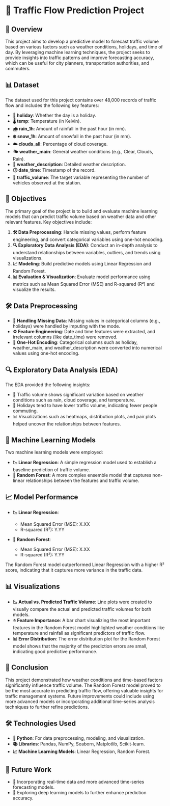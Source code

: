 # 🚦 Traffic Flow Prediction Project

## 🌟 Overview
This project aims to develop a predictive model to forecast traffic volume based on various factors such as weather conditions, holidays, and time of day. By leveraging machine learning techniques, the project seeks to provide insights into traffic patterns and improve forecasting accuracy, which can be useful for city planners, transportation authorities, and commuters.

## 📊 Dataset
The dataset used for this project contains over 48,000 records of traffic flow and includes the following key features:

- **📅 holiday**: Whether the day is a holiday.
- **🌡 temp**: Temperature (in Kelvin).
- **🌧 rain_1h**: Amount of rainfall in the past hour (in mm).
- **❄️ snow_1h**: Amount of snowfall in the past hour (in mm).
- **☁️ clouds_all**: Percentage of cloud coverage.
- **🌤 weather_main**: General weather conditions (e.g., Clear, Clouds, Rain).
- **📝 weather_description**: Detailed weather description.
- **🕒 date_time**: Timestamp of the record.
- **🚗 traffic_volume**: The target variable representing the number of vehicles observed at the station.

## 🎯 Objectives
The primary goal of the project is to build and evaluate machine learning models that can predict traffic volume based on weather data and other relevant features. Key objectives include:

1. **🛠 Data Preprocessing**: Handle missing values, perform feature engineering, and convert categorical variables using one-hot encoding.
2. **🔍 Exploratory Data Analysis (EDA)**: Conduct an in-depth analysis to understand relationships between variables, outliers, and trends using visualizations.
3. **📈 Modeling**: Build predictive models using Linear Regression and Random Forest.
4. **📊 Evaluation & Visualization**: Evaluate model performance using metrics such as Mean Squared Error (MSE) and R-squared (R²) and visualize the results.

## 🛠 Data Preprocessing
- **🚧 Handling Missing Data**: Missing values in categorical columns (e.g., holidays) were handled by imputing with the mode.
- **⚙️ Feature Engineering**: Date and time features were extracted, and irrelevant columns (like date_time) were removed.
- **🔢 One-Hot Encoding**: Categorical columns such as holiday, weather_main, and weather_description were converted into numerical values using one-hot encoding.

## 🔍 Exploratory Data Analysis (EDA)
The EDA provided the following insights:

- 🚗 Traffic volume shows significant variation based on weather conditions such as rain, cloud coverage, and temperature.
- 🎉 Holidays tend to have lower traffic volume, indicating fewer people commuting.
- 📊 Visualizations such as heatmaps, distribution plots, and pair plots helped uncover the relationships between features.

## 🤖 Machine Learning Models
Two machine learning models were employed:

- **📉 Linear Regression**: A simple regression model used to establish a baseline prediction of traffic volume.
- **🌲 Random Forest**: A more complex ensemble model that captures non-linear relationships between the features and traffic volume.

## 📈 Model Performance
- **📉 Linear Regression**:
  - Mean Squared Error (MSE): X.XX
  - R-squared (R²): Y.YY

- **🌲 Random Forest**:
  - Mean Squared Error (MSE): X.XX
  - R-squared (R²): Y.YY

The Random Forest model outperformed Linear Regression with a higher R² score, indicating that it captures more variance in the traffic data.

## 📊 Visualizations
- **📉 Actual vs. Predicted Traffic Volume**: Line plots were created to visually compare the actual and predicted traffic volumes for both models.
- **⭐ Feature Importance**: A bar chart visualizing the most important features in the Random Forest model highlighted weather conditions like temperature and rainfall as significant predictors of traffic flow.
- **📊 Error Distribution**: The error distribution plot for the Random Forest model shows that the majority of the prediction errors are small, indicating good predictive performance.

## 🏁 Conclusion
This project demonstrated how weather conditions and time-based factors significantly influence traffic volume. The Random Forest model proved to be the most accurate in predicting traffic flow, offering valuable insights for traffic management systems. Future improvements could include using more advanced models or incorporating additional time-series analysis techniques to further refine predictions.

## 🛠 Technologies Used
- **🐍 Python**: For data preprocessing, modeling, and visualization.
- **📚 Libraries**: Pandas, NumPy, Seaborn, Matplotlib, Scikit-learn.
- **📈 Machine Learning Models**: Linear Regression, Random Forest.

## 🔮 Future Work
- 🚦 Incorporating real-time data and more advanced time-series forecasting models.
- 🤖 Exploring deep learning models to further enhance prediction accuracy.
